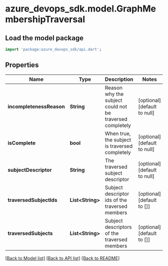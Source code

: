 # azure_devops_sdk.model.GraphMembershipTraversal

## Load the model package
```dart
import 'package:azure_devops_sdk/api.dart';
```

## Properties
Name | Type | Description | Notes
------------ | ------------- | ------------- | -------------
**incompletenessReason** | **String** | Reason why the subject could not be traversed completely | [optional] [default to null]
**isComplete** | **bool** | When true, the subject is traversed completely | [optional] [default to null]
**subjectDescriptor** | **String** | The traversed subject descriptor | [optional] [default to null]
**traversedSubjectIds** | **List&lt;String&gt;** | Subject descriptor ids of the traversed members | [optional] [default to []]
**traversedSubjects** | **List&lt;String&gt;** | Subject descriptors of the traversed members | [optional] [default to []]

[[Back to Model list]](../README.md#documentation-for-models) [[Back to API list]](../README.md#documentation-for-api-endpoints) [[Back to README]](../README.md)


